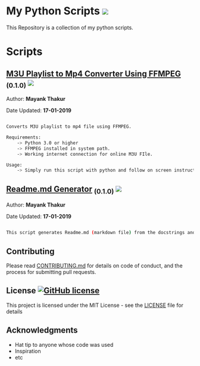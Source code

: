 # My Python Scripts ![](https://img.shields.io/github/repo-size/irotect/My-Python-Scripts.svg)

This Repository is a collection of my python scripts.


# Scripts


## <a href='script/m3u_to_mp4_converter.py.py'>M3U Playlist to Mp4 Converter Using FFMPEG</a> <sub>(0.1.0)</sub> ![](https://img.shields.io/github/size/irotect/My-Python-Scripts/scripts/m3u_to_mp4_converter.py.svg)

Author: **Mayank Thakur**

Date Updated: **17-01-2019**

```Bash

Converts M3U playlist to mp4 file using FFMPEG.

Requirements:
    -> Python 3.0 or higher
    -> FFMPEG installed in system path.
    -> Working internet connection for online M3U FIle.

Usage:
    -> Simply run this script with python and follow on screen instructions.

```
 
## <a href='script/readme_generator.py.py'>Readme.md Generator</a> <sub>(0.1.0)</sub> ![](https://img.shields.io/github/size/irotect/My-Python-Scripts/scripts/readme_generator.py.svg)

Author: **Mayank Thakur**

Date Updated: **17-01-2019**

```Bash

This script generates Readme.md (markdown file) from the docstrings and other info from the files present in the '/scripts'.

```


## Contributing

Please read [CONTRIBUTING.md](CONTRIBUTING.md) for details on code of conduct, and the process for submitting pull requests.

## License [![GitHub license](https://img.shields.io/github/license/irotect/My-Python-scripts.svg?style=plastic)](https://github.com/irotect/My-Python-Scripts/blob/master/LICENSE)

This project is licensed under the MIT License - see the [LICENSE](LICENSE) file for details

## Acknowledgments

* Hat tip to anyone whose code was used
* Inspiration
* etc
